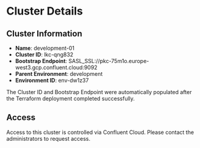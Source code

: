 # Cluster Details

## Cluster Information

- **Name**: development-01
- **Cluster ID**: lkc-qng832
- **Bootstrap Endpoint**: SASL_SSL://pkc-75m1o.europe-west3.gcp.confluent.cloud:9092
- **Parent Environment**: development
- **Environment ID**: env-dw1z37

The Cluster ID and Bootstrap Endpoint were automatically populated after the Terraform deployment completed successfully.

## Access

Access to this cluster is controlled via Confluent Cloud. Please contact the administrators to request access.
